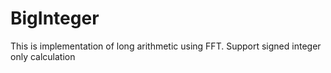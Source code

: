 # BigInteger

This is implementation of long arithmetic using FFT.
Support signed integer only calculation
